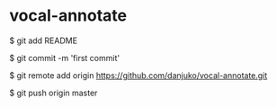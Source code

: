 vocal-annotate
==============

$ git add README

$ git commit -m 'first commit'

$ git remote add origin https://github.com/danjuko/vocal-annotate.git

$ git push origin master


